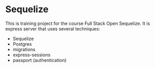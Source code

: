 # Sequelize
This is training project for the course Full Stack Open Sequelize. It is express server that uses several techniques:

- Sequelize
- Postgres
- migrations
- express-sessions
- passport (authentication)
